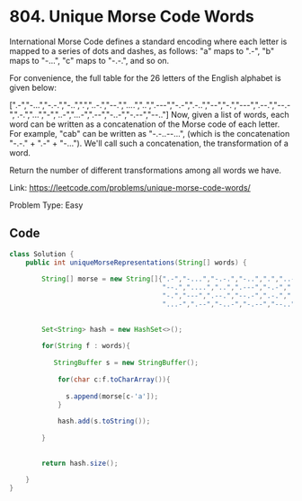 # 804. Unique Morse Code Words
International Morse Code defines a standard encoding where each letter is mapped to a series of dots and dashes, as follows: "a" maps to ".-", "b" maps to "-...", "c" maps to "-.-.", and so on.

For convenience, the full table for the 26 letters of the English alphabet is given below:

[".-","-...","-.-.","-..",".","..-.","--.","....","..",".---","-.-",".-..","--","-.","---",".--.","--.-",".-.","...","-","..-","...-",".--","-..-","-.--","--.."]
Now, given a list of words, each word can be written as a concatenation of the Morse code of each letter. For example, "cab" can be written as "-.-..--...", (which is the concatenation "-.-." + ".-" + "-..."). We'll call such a concatenation, the transformation of a word.

Return the number of different transformations among all words we have.

Link: https://leetcode.com/problems/unique-morse-code-words/

Problem Type: Easy

## Code
```java
class Solution {
    public int uniqueMorseRepresentations(String[] words) {
        
        String[] morse = new String[]{".-","-...","-.-.","-..",".","..-.",
                                      "--.","....","..",".---","-.-",".-..","--",
                                      "-.","---",".--.","--.-",".-.","...","-","..-",
                                      "...-",".--","-..-","-.--","--.."};
        
        
        Set<String> hash = new HashSet<>();
        
        for(String f : words){
            
           StringBuffer s = new StringBuffer();
            
            for(char c:f.toCharArray()){
                
              s.append(morse[c-'a']);  
            }
            
            hash.add(s.toString());
                     
        }
        
        
        return hash.size();
        
    }
}
```
